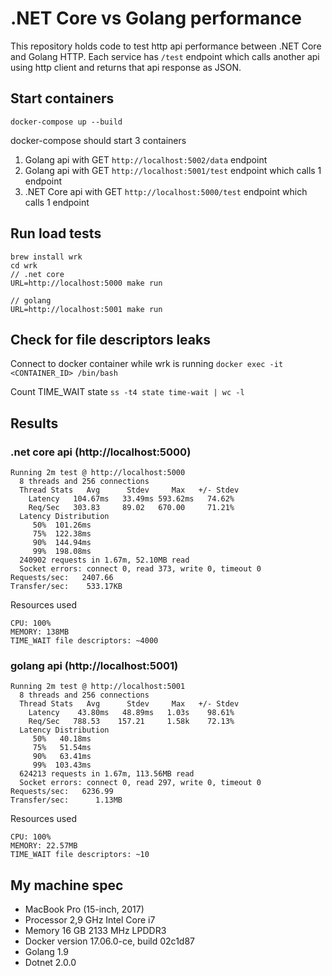 # .NET Core vs Golang performance

This repository holds code to test http api performance between .NET Core and Golang HTTP.
Each service has `/test` endpoint which calls another api using http client and returns that api response as JSON.

## Start containers

`docker-compose up --build`

docker-compose should start 3 containers
1) Golang api with GET `http://localhost:5002/data` endpoint
2) Golang api with GET `http://localhost:5001/test` endpoint which calls 1 endpoint
3) .NET Core api with GET `http://localhost:5000/test` endpoint which calls 1 endpoint

## Run load tests

```
brew install wrk
cd wrk
// .net core
URL=http://localhost:5000 make run

// golang
URL=http://localhost:5001 make run
```

## Check for file descriptors leaks

Connect to docker container while wrk is running
`docker exec -it <CONTAINER_ID> /bin/bash`

Count TIME_WAIT state
`ss -t4 state time-wait | wc -l`

## Results

### .net core api (http://localhost:5000)

```
Running 2m test @ http://localhost:5000
  8 threads and 256 connections
  Thread Stats   Avg      Stdev     Max   +/- Stdev
    Latency   104.67ms   33.49ms 593.62ms   74.62%
    Req/Sec   303.83     89.02   670.00     71.21%
  Latency Distribution
     50%  101.26ms
     75%  122.38ms
     90%  144.94ms
     99%  198.08ms
  240902 requests in 1.67m, 52.10MB read
  Socket errors: connect 0, read 373, write 0, timeout 0
Requests/sec:   2407.66
Transfer/sec:    533.17KB
```

Resources used
```
CPU: 100%
MEMORY: 138MB
TIME_WAIT file descriptors: ~4000
```

### golang api (http://localhost:5001)

```
Running 2m test @ http://localhost:5001
  8 threads and 256 connections
  Thread Stats   Avg      Stdev     Max   +/- Stdev
    Latency    43.80ms   48.89ms   1.03s    98.61%
    Req/Sec   788.53    157.21     1.58k    72.13%
  Latency Distribution
     50%   40.18ms
     75%   51.54ms
     90%   63.41ms
     99%  103.43ms
  624213 requests in 1.67m, 113.56MB read
  Socket errors: connect 0, read 297, write 0, timeout 0
Requests/sec:   6236.99
Transfer/sec:      1.13MB
```

Resources used
```
CPU: 100%
MEMORY: 22.57MB
TIME_WAIT file descriptors: ~10
```

## My machine spec

* MacBook Pro (15-inch, 2017)
* Processor 2,9 GHz Intel Core i7
* Memory 16 GB 2133 MHz LPDDR3
* Docker version 17.06.0-ce, build 02c1d87
* Golang 1.9
* Dotnet 2.0.0
